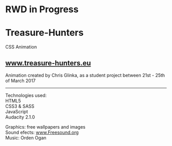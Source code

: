 # RWD in Progress

# Treasure-Hunters

CSS Animation

## www.treasure-hunters.eu

Animation created by Chris Glinka, as a student project between 21st - 25th of March 2017<hr>

Technologies used:<br>
HTML5<br>
CSS3 & SASS<br>
JavaScript<br>
Audacity 2.1.0<br>

Graphics: free wallpapers and images<br>
Sound efects: www.Freesound.org<br>
Music: Orden Ogan
